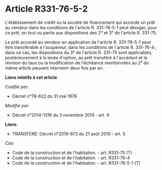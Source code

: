 # Article R331-76-5-2

L'établissement de crédit ou la société de financement qui accorde un prêt au vendeur dans les conditions de l'article R.
331-76-5-1 peut déroger, pour ce prêt, en tout ou partie aux dispositions des 2° et 3° de l'article R. 331-75. 

Le prêt accordé au vendeur en application de l'article R. 331-76-5-1 peut être transférable à l'acquéreur, dans les
conditions de l'article R. 331-76-4 ; dans ce cas, les dispositions du 3° de l'article R. 331-75 sont applicables,
postérieurement à la levée d'option, au prêt transféré à l'accédant et la révision du taux ou la modification de l'échéance
mentionnées au 2° du même article peuvent intervenir deux fois par an.

**Liens relatifs à cet article**

_Codifié par_:

  - Décret n°78-622 du 31 mai 1978

_Modifié par_:

  - Décret n°2014-1316 du 3 novembre 2014 - art. 9

**Liens**:

  - TRANSFERE: Décret n°2019-873 du 21 août 2019 - art. 5

_Cite_:

  - Code de la construction et de l'habitation. - art. R331-75 (T)
  - Code de la construction et de l'habitation. - art. R331-76-4
  - Code de la construction et de l'habitation. - art. R331-76-5-1 (T)
